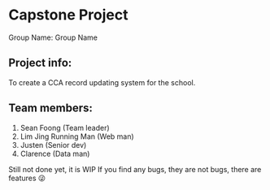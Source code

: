 # Capstone Project
Group Name: Group Name

## Project info:
To create a CCA record updating system for the school.

## Team members:

1. Sean Foong (Team leader)
2. Lim Jing Running Man (Web man)
3. Justen (Senior dev)
4. Clarence (Data man)

Still not done yet, it is WIP
If you find any bugs, they are not bugs, there are features 😜 